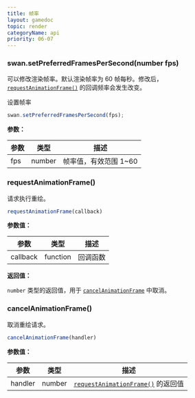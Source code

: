 ```yaml
---
title: 帧率
layout: gamedoc
topic: render
categoryName: api
priority: 06-07
---
```


### swan.setPreferredFramesPerSecond(number fps)

可以修改渲染帧率。默认渲染帧率为 60 帧每秒。修改后，[`requestAnimationFrame()`](#requestAnimationFrame) 的回调频率会发生改变。

设置帧率

```js
swan.setPreferredFramesPerSecond(fps);
```


**参数：**

|参数|类型|描述|
|-|-|-|
|fps|number|帧率值，有效范围 1~60|

### requestAnimationFrame()

请求执行重绘。

```js
requestAnimationFrame(callback)
```

**参数值：**

|参数|类型|描述|
|-|-|-|
|callback|function|回调函数|

**返回值：**

`number` 类型的返回值，用于 [`cancelAnimationFrame`](#cancelAnimationFrame) 中取消。


### cancelAnimationFrame()

取消重绘请求。

```js
cancelAnimationFrame(handler)
```

**参数值：**

|参数|类型|描述|
|-|-|-|
|handler|number|[`requestAnimationFrame()`](#requestAnimationFrame) 的返回值|

